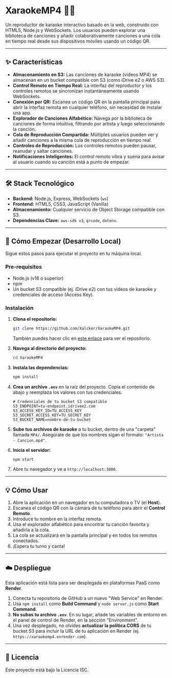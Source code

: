 # XaraokeMP4 🎤🎶

Un reproductor de karaoke interactivo basado en la web, construido con HTML5, Node.js y WebSockets. Los usuarios pueden explorar una biblioteca de canciones y añadir colaborativamente canciones a una cola en tiempo real desde sus dispositivos móviles usando un código QR.

---
## ✨ Características

* **Almacenamiento en S3:** Las canciones de karaoke (videos MP4) se almacenan en un bucket compatible con S3 (como iDrive e2 o AWS S3).
* **Control Remoto en Tiempo Real:** La interfaz del reproductor y los controles remotos se sincronizan instantáneamente usando WebSockets.
* **Conexión por QR:** Escanea un código QR en la pantalla principal para abrir la interfaz remota en cualquier teléfono, sin necesidad de instalar una app.
* **Explorador de Canciones Alfabético:** Navega por la biblioteca de canciones de forma intuitiva, filtrando por artista y luego seleccionando la canción.
* **Cola de Reproducción Compartida:** Múltiples usuarios pueden ver y añadir canciones a la misma cola de reproducción en tiempo real.
* **Controles de Reproducción:** Los controles remotos pueden pausar, reanudar y saltar canciones.
* **Notificaciones Inteligentes:** El control remoto vibra y suena para avisar al usuario cuando su canción está a punto de empezar.

---
## 🛠️ Stack Tecnológico

* **Backend:** Node.js, Express, WebSockets (`ws`)
* **Frontend:** HTML5, CSS3, JavaScript (Vanilla)
* **Almacenamiento:** Cualquier servicio de Object Storage compatible con S3.
* **Dependencias Clave:** `aws-sdk v3`, `qrcode`, `dotenv`.

---
## 🚀 Cómo Empezar (Desarrollo Local)

Sigue estos pasos para ejecutar el proyecto en tu máquina local.

### Pre-requisitos

* Node.js (v16 o superior)
* npm
* Un bucket S3 compatible (ej. iDrive e2) con tus videos de karaoke y credenciales de acceso (Access Key).

### Instalación

1.  **Clona el repositorio:**
    ```bash
    git clone https://github.com/Xalcker/XaraokeMP4.git
    ```
    También puedes hacer clic en [este enlace](https://github.com/Xalcker/XaraokeMP4) para ver el repositorio.
2.  **Navega al directorio del proyecto:**
    ```bash
    cd XaraokeMP4
    ```
3.  **Instala las dependencias:**
    ```bash
    npm install
    ```
4.  **Crea un archivo `.env`** en la raíz del proyecto. Copia el contenido de abajo y reemplaza los valores con tus credenciales.
    ```env
    # Credenciales de tu bucket S3 compatible
    S3_ENDPOINT=tu-endpoint.idrivee2.com
    S3_ACCESS_KEY_ID=TU_ACCESS_KEY
    S3_SECRET_ACCESS_KEY=TU_SECRET_KEY
    S3_BUCKET_NAME=nombre-de-tu-bucket
    ```
5.  **Sube tus archivos de karaoke** a tu bucket, dentro de una "carpeta" llamada `MP4/`. Asegúrate de que los nombres sigan el formato: `"Artista - Cancion.mp4"`.

6.  **Inicia el servidor:**
    ```bash
    npm start
    ```
7.  Abre tu navegador y ve a `http://localhost:3000`.

---
## 💡 Cómo Usar

1.  Abre la aplicación en un navegador en tu computadora o TV (el **Host**).
2.  Escanea el código QR con la cámara de tu teléfono para abrir el **Control Remoto**.
3.  Introduce tu nombre en la interfaz remota.
4.  Usa el explorador alfabético para encontrar tu canción favorita y añadirla a la cola.
5.  La cola se actualizará en la pantalla principal y en todos los remotos conectados.
6.  ¡Espera tu turno y canta!

---
## ☁️ Despliegue

Esta aplicación está lista para ser desplegada en plataformas PaaS como **Render**.

1.  Conecta tu repositorio de GitHub a un nuevo "Web Service" en Render.
2.  Usa `npm install` como **Build Command** y `node server.js` como **Start Command**.
3.  **No subas tu archivo `.env`**. En su lugar, añade las variables de entorno en el panel de control de Render, en la sección "Environment".
4.  Una vez desplegado, no olvides **actualizar la política CORS** de tu bucket S3 para incluir la URL de tu aplicación en Render (ej. `https://xaraokemp4.onrender.com`).

---
## 📄 Licencia

Este proyecto está bajo la Licencia ISC.